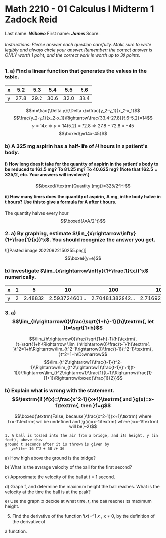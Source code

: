 # Math 2210 - 01 Calculus I Midterm 1 Zadock Reid

Last name: ***Wibowo***        First name: ***James***            Score: 

###### Instructions: Please answer each question carefully. Make sure to write legibly and always circle your answer. Remember: the correct answer is ONLY worth 1 point, and the correct work is worth up to 39 points.

### 1. a) Find a linear function that generates the values in the table.
|x|5.2|5.3|5.4|5.5|5.6|
|-|-|-|-|-|-|
|y|27.8|29.2|30.6|32.0|33.4|

$$m=\frac{\Delta y}{\Delta x}=\frac{y_2-y_1}{x_2-x_1}$$
$$\frac{y_2-y_1}{x_2-x_1}\Rightarrow\frac{33.4-27.8}{5.6-5.2}=14$$
$$y=14x\Rightarrow y=14(5.2)=72.8\Rightarrow27.8-72.8=-45$$
$$\boxed{y=14x-45}$$

### b) A 325 mg aspirin has a half-life of $H$ hours in a patient's body.
#### i) How long does it take for the quantity of aspirin in the patient's body to be reduced to 162.5 mg? To 81.25 mg? To 40.625 mg? (Note that $162.5 = 325/2$, etc. Your answers will involve $H$.)
$$\boxed{\textrm{Quantity (mg)}=325/2^H}$$


#### ii) How many times does the quantity of aspirin, A mg, in the body halve in t hours? Use this to give a formula for A after t hours.

The quantity halves every hour
$$\boxed{A=A/2^t}$$

### 2. a) By graphing, estimate $\lim_{x\rightarrow\infty}(1+\frac{1}{x})^x$. You should recognize the answer you get.

![[Pasted image 20220922150255.png]]
$$\boxed{y=e}$$


### b) Investigate $\lim_{x\rightarrow\infty}(1+\frac{1}{x})^x$ numerically.

|x|1|5|10|100|1000|10000|
|-|-|-|-|-|-|-|
|y|2|2.48832|2.593724601...|2.70481382942...|2.71692393224...|2.71814592683...|

### 3. a) $$\lim_{h\rightarrow0}\frac{\sqrt{1+h}-1}{h}\textrm{, let }t=\sqrt{1+h}$$
$$\lim_{h\rightarrow0}\frac{\sqrt{1+h}-1}{h}\textrm{, }t=\sqrt{1+h}\Rightarrow \lim_{h\rightarrow0}\frac{t-1}{h}\textrm{, }t^2=1+h\Rightarrow\lim_{t^2-1\rightarrow0}\frac{t-1}{t^2-1}\textrm{, }t^2=1+h\Downarrow$$
$$\lim_{t^2\rightarrow1}\frac{t-1}{t^2-1}\Rightarrow\lim_{t^2\rightarrow1}\frac{t-1}{(t+1)(t-1))}\Rightarrow\lim_{t^2\rightarrow1}\frac{1}{t+1}\Rightarrow\frac{1}{1+1}\Rightarrow\boxed{\frac{1}{2}}$$



### b) Explain what is wrong with the statement.$$\textrm{if }f(x)=\frac{x^2-1}{x+1}\textrm{ and }g(x)=x-1\textrm{, then }f=g$$
$$\boxed{\textrm{False, because }\frac{x^2-1}{x+1}\textrm{ where }x=-1\textrm{ will be undefined and }g(x)=x-1\textrm{ where }x=-1\textrm{ will be }-2}$$


	1. A ball is tossed into the air from a bridge, and its height, y (in feet), above thev
    ground t seconds after it is thrown is given by
       𝑦=𝑓(𝑡)=− 16 𝑡^2 + 50 𝑡+ 36


a) How high above the ground is the bridge?


b) What is the average velocity of the ball for the first second?


c) Approximate the velocity of the ball at t = 1 second.


d) Graph f, and determine the maximum height the ball reaches. What is the velocity at
the time the ball is at the peak?


e) Use the graph to decide at what time, t, the ball reaches its maximum height.


5. Find the derivative of the function 𝑓(𝑥)=^1 𝑥 , x ≠ 0, by the definition of the derivative of


a function.


